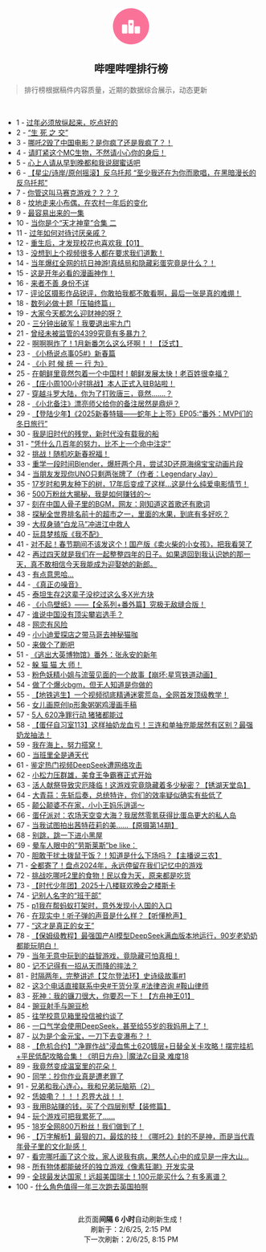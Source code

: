 <div align="center">
    <img src="./assets/icon_rank.png" alt="logo" />
    <h2>哔哩哔哩排行榜</h>
</div>

> 排行榜根据稿件内容质量，近期的数据综合展示，动态更新

<br />

<ul><li><span>1 - <a href=https://www.bilibili.com/BV13oP9euExN target=_blank>过年必须放纵起来，吃点好的</a></span></li><li><span>2 - <a href=https://www.bilibili.com/BV1SBPCe6ENp target=_blank>“生&nbsp;死&nbsp;之&nbsp;交”</a></span></li><li><span>3 - <a href=https://www.bilibili.com/BV1rDPDe1E69 target=_blank>哪吒2毁了中国电影？是你疯了还是我疯了？！</a></span></li><li><span>4 - <a href=https://www.bilibili.com/BV1LgPdeEEyu target=_blank>请盯紧这个MC生物，不然请小心你的身后！</a></span></li><li><span>5 - <a href=https://www.bilibili.com/BV1oLF2eEEiK target=_blank>心上人请从早到晚都和我说甜蜜话吧</a></span></li><li><span>6 - <a href=https://www.bilibili.com/BV1CVPoeNEq4 target=_blank>【星尘/诗岸/原创摇滚】反乌托邦&nbsp;“至少我还在为你而歌唱，在黑暗漫长的反乌托邦”</a></span></li><li><span>7 - <a href=https://www.bilibili.com/BV1i9PqeKEgX target=_blank>你管这叫马赛克游戏？？？？</a></span></li><li><span>8 - <a href=https://www.bilibili.com/BV1P8P9eoEwh target=_blank>坟地走来小布偶，在农村一年后的变化</a></span></li><li><span>9 - <a href=https://www.bilibili.com/BV12VFeewELG target=_blank>最容易出来的一集</a></span></li><li><span>10 - <a href=https://www.bilibili.com/BV1qHPXeVE9K target=_blank>当你是个“天才神童”合集&nbsp;二</a></span></li><li><span>11 - <a href=https://www.bilibili.com/BV1NqFye4E2g target=_blank>过年如何对待讨厌亲戚？</a></span></li><li><span>12 - <a href=https://www.bilibili.com/BV18oFBeEEXP target=_blank>重生后，才发现校花也喜欢我【01】</a></span></li><li><span>13 - <a href=https://www.bilibili.com/BV1NXFCe4EfH target=_blank>没想到上个视频很多人都在要求我们道歉！</a></span></li><li><span>14 - <a href=https://www.bilibili.com/BV1sQPRehEnA target=_blank>当年爆红全网的抗日神游!真结局和隐藏彩蛋究竟是什么？！</a></span></li><li><span>15 - <a href=https://www.bilibili.com/BV12ENce7E75 target=_blank>这是开年必看的漫画神作！</a></span></li><li><span>16 - <a href=https://www.bilibili.com/BV18QNAeYEaZ target=_blank>来者不善&nbsp;身份不详</a></span></li><li><span>17 - <a href=https://www.bilibili.com/BV1ybF6eLEEH target=_blank>评论区摄影作品锐评，你敢拍我都不敢看啊，最后一张是真的难绷！</a></span></li><li><span>18 - <a href=https://www.bilibili.com/BV15DP9eVEkL target=_blank>数列必做十题「压轴终篇」</a></span></li><li><span>19 - <a href=https://www.bilibili.com/BV11GFCe9ETf target=_blank>大家今天都怎么迎财神的呀？</a></span></li><li><span>20 - <a href=https://www.bilibili.com/BV1SiPRerEfA target=_blank>三分钟出破军！我要退出牢九门</a></span></li><li><span>21 - <a href=https://www.bilibili.com/BV1zEPXeLETd target=_blank>曾经未被监管的4399究竟有多暴力？</a></span></li><li><span>22 - <a href=https://www.bilibili.com/BV11hFkeQEJE target=_blank>啊啊啊炸了！1月新番怎么这么坏啊！！【泛式】</a></span></li><li><span>23 - <a href=https://www.bilibili.com/BV1rpfUYbEeA target=_blank>《小杨说点事05#》新春篇</a></span></li><li><span>24 - <a href=https://www.bilibili.com/BV1AbfRYUEP5 target=_blank>《小&nbsp;时&nbsp;候&nbsp;统&nbsp;一&nbsp;行&nbsp;为》</a></span></li><li><span>25 - <a href=https://www.bilibili.com/BV1qQFkeMEA9 target=_blank>在朝鲜里竟然包着一个中国村！朝鲜发展太快！老百姓很幸福？</a></span></li><li><span>26 - <a href=https://www.bilibili.com/BV1s7FCenEMw target=_blank>【庄小周100小时挑战】本人正式入驻B站啦！</a></span></li><li><span>27 - <a href=https://www.bilibili.com/BV1sUPReYEuP target=_blank>穿越斗罗大陆，你为了打败唐三，竟然.......？</a></span></li><li><span>28 - <a href=https://www.bilibili.com/BV1b3PBe9EpA target=_blank>《小北备注》漂亮师父给你的备注居然是鼎炉？</a></span></li><li><span>29 - <a href=https://www.bilibili.com/BV1M5FfeBEEk target=_blank>【登陆少年】《2025新春特辑——蛇年上上签》EP05:“番外：MVP们的冬日旅行”</a></span></li><li><span>30 - <a href=https://www.bilibili.com/BV1Ref2YGE6q target=_blank>我是旧时代的残党，新时代没有载我的船</a></span></li><li><span>31 - <a href=https://www.bilibili.com/BV1tMFCe4EZr target=_blank>&quot;凭什么几百年的努力，比不上一个命中注定”</a></span></li><li><span>32 - <a href=https://www.bilibili.com/BV1AmNwe7EDd target=_blank>挑战！随机吃新春祝福！</a></span></li><li><span>33 - <a href=https://www.bilibili.com/BV1tXPfejExa target=_blank>重学一段时间Blender，爆肝两个月，尝试3D还原海绵宝宝动画片段</a></span></li><li><span>34 - <a href=https://www.bilibili.com/BV1YQF6e8E3z target=_blank>当朋友发现你UNO只剩两张牌了（作者：Legendary&nbsp;Jay）</a></span></li><li><span>35 - <a href=https://www.bilibili.com/BV1vjFHerEcn target=_blank>17岁时和男友种下的树，17年后变成了这样...这是什么纯爱电影情节！</a></span></li><li><span>36 - <a href=https://www.bilibili.com/BV1zhNceuEXY target=_blank>500万粉丝大揭秘，我是如何赚钱的～</a></span></li><li><span>37 - <a href=https://www.bilibili.com/BV1qSFkezE6Z target=_blank>刻在中国人骨子里的BGM，网友：刚知道这首歌还有歌词</a></span></li><li><span>38 - <a href=https://www.bilibili.com/BV12TPoeuEGs target=_blank>探秘全世界排名前十的超市之一，里面的水果，到底有多好吃？</a></span></li><li><span>39 - <a href=https://www.bilibili.com/BV1qwPkejEzd target=_blank>大叔身骑“白龙马”冲进江中救人</a></span></li><li><span>40 - <a href=https://www.bilibili.com/BV16rF6eTE5F target=_blank>玩具梦核版《我不配》</a></span></li><li><span>41 - <a href=https://www.bilibili.com/BV1AYP9eREKf target=_blank>对不起！春节期间不该发这个！国产版《卖火柴的小女孩》，把我看哭了</a></span></li><li><span>42 - <a href=https://www.bilibili.com/BV1nXPDe5EuF target=_blank>再过四天就是我们在一起整整四年的日子。如果退回到我认识她的那一天，真不敢相信今天我能成为迎娶她的新郎。</a></span></li><li><span>43 - <a href=https://www.bilibili.com/BV1BtPoeREFW target=_blank>有点意思哈…</a></span></li><li><span>44 - <a href=https://www.bilibili.com/BV1ddNFeAEox target=_blank>《真正の噪音》</a></span></li><li><span>45 - <a href=https://www.bilibili.com/BV1vfFye3EWH target=_blank>泰坦生存2这辈子没挖过这么多X光方块</a></span></li><li><span>46 - <a href=https://www.bilibili.com/BV13bNwe8ERS target=_blank>《小鸟壁纸》——【全系列+番外篇】究极无敌缝合版！</a></span></li><li><span>47 - <a href=https://www.bilibili.com/BV1myPReKErW target=_blank>谁说中国没有顶尖攀岩选手？</a></span></li><li><span>48 - <a href=https://www.bilibili.com/BV1ybFBeqETa target=_blank>网恋有风险</a></span></li><li><span>49 - <a href=https://www.bilibili.com/BV15Yf5Y9EzA target=_blank>小小迪爱探店之带马哥去神秘猫咖</a></span></li><li><span>50 - <a href=https://www.bilibili.com/BV18vPXeeEAU target=_blank>来做个了断吧</a></span></li><li><span>51 - <a href=https://www.bilibili.com/BV1yKPXeWEYD target=_blank>《逃出大英博物馆》番外：张永安的新年</a></span></li><li><span>52 - <a href=https://www.bilibili.com/BV1KPPReeEw8 target=_blank>躲&nbsp;猫&nbsp;猫&nbsp;大&nbsp;师！</a></span></li><li><span>53 - <a href=https://www.bilibili.com/BV18ePXeNE4A target=_blank>粉色妖精小姐与流萤见面的一个故事【崩坏:星穹铁道动画】</a></span></li><li><span>54 - <a href=https://www.bilibili.com/BV1nrPyetEnN target=_blank>做了个爆火bgm，但无人知道是你做的</a></span></li><li><span>55 - <a href=https://www.bilibili.com/BV1QsFyeeEgs target=_blank>【地铁逃生】一个视频彻底精通迷雾荒岛，全网首发顶级教学！</a></span></li><li><span>56 - <a href=https://www.bilibili.com/BV1gpffYuETo target=_blank>女儿画原创Ip形象粥粥鸡漫画手稿</a></span></li><li><span>57 - <a href=https://www.bilibili.com/BV12mP1eGEHH target=_blank>5人&nbsp;620净罪行动&nbsp;猪猪都能过</a></span></li><li><span>58 - <a href=https://www.bilibili.com/BV1TpPdegE9C target=_blank>【蛋仔自习室113】这样抽奶龙血亏！三连和单抽充能居然有区别？最强奶龙抽法！</a></span></li><li><span>59 - <a href=https://www.bilibili.com/BV1BhPfehEyn target=_blank>我在海上，努力搭窝！</a></span></li><li><span>60 - <a href=https://www.bilibili.com/BV1g1FCewEwT target=_blank>当班里全是通天代</a></span></li><li><span>61 - <a href=https://www.bilibili.com/BV1t6PXecEcR target=_blank>鉴定热门视频DeepSeek遭网络攻击</a></span></li><li><span>62 - <a href=https://www.bilibili.com/BV1gkFrexEzp target=_blank>小松力压群雄，美食王争霸赛正式开始</a></span></li><li><span>63 - <a href=https://www.bilibili.com/BV1maFyefE6y target=_blank>活人献祭导致灾厄降临！这游戏究竟隐藏着多少秘密？【锈湖天堂岛】</a></span></li><li><span>64 - <a href=https://www.bilibili.com/BV1opPRenEtU target=_blank>大青蒜：先斩后奏，总统特许，你们的效率疑似确实有些低了</a></span></li><li><span>65 - <a href=https://www.bilibili.com/BV1B1F6eeEKk target=_blank>颠公颠婆不在家，小小王妈乐逍遥～</a></span></li><li><span>66 - <a href=https://www.bilibili.com/BV11eFkeSEgd target=_blank>蛋仔派对：农场天空变大海？我居然零氪获得比蛋岛更大的私人岛</a></span></li><li><span>67 - <a href=https://www.bilibili.com/BV1oUFkegEAJ target=_blank>当我试图拍出茜特菈莉的美……【原摄第14期】</a></span></li><li><span>68 - <a href=https://www.bilibili.com/BV1yaF6eVEhW target=_blank>别跳，跳一下进小黑屋</a></span></li><li><span>69 - <a href=https://www.bilibili.com/BV1BBNAeGEzF target=_blank>晕车人眼中的“劳斯莱斯”be&nbsp;like：</a></span></li><li><span>70 - <a href=https://www.bilibili.com/BV1BQPqeqEy5 target=_blank>胆敢干扰土拨鼠干饭？！知道是什么下场吗？【主播说三农】</a></span></li><li><span>71 - <a href=https://www.bilibili.com/BV17dPDeGEVM target=_blank>全都寄了！盘点2024年，永远停留在我们记忆中的游戏</a></span></li><li><span>72 - <a href=https://www.bilibili.com/BV1eRFkeKEMj target=_blank>挑战吃哪吒2里的食物！民以食为天，原来都是吃货</a></span></li><li><span>73 - <a href=https://www.bilibili.com/BV11PPXeREvE target=_blank>【时代少年团】2025十八楼联欢晚会之楼斯卡</a></span></li><li><span>74 - <a href=https://www.bilibili.com/BV1hwFCehEuz target=_blank>记别人名字的“班干部”</a></span></li><li><span>75 - <a href=https://www.bilibili.com/BV1KiNweRE2g target=_blank>p1我在帮蚂蚁打架时，意外发现小人国的入口</a></span></li><li><span>76 - <a href=https://www.bilibili.com/BV1z7PRe9ERh target=_blank>在现实中！听子弹的声音是什么样？【听懂枪声】</a></span></li><li><span>77 - <a href=https://www.bilibili.com/BV13tNwecEXL target=_blank>“这才是真正的女王”</a></span></li><li><span>78 - <a href=https://www.bilibili.com/BV11JNce2E2d target=_blank>【保姆级教程】最强国产AI模型DeepSeek满血版本地运行，90岁老奶奶都能玩明白！</a></span></li><li><span>79 - <a href=https://www.bilibili.com/BV15SfnYTEhv target=_blank>当年无意中玩到的益智游戏，竟隐藏可怕真相！</a></span></li><li><span>80 - <a href=https://www.bilibili.com/BV1SqFDeSEzX target=_blank>记不记得有一招从天而降的摔法？</a></span></li><li><span>81 - <a href=https://www.bilibili.com/BV1wCNFeGE1t target=_blank>时隔两年，完整讲述【艾尔登法环】史诗级故事#1</a></span></li><li><span>82 - <a href=https://www.bilibili.com/BV1SFPReKES8 target=_blank>这3个电话直接联系中央#干货分享&nbsp;#法律咨询&nbsp;#鞍山律师</a></span></li><li><span>83 - <a href=https://www.bilibili.com/BV1L5FyeGE5C target=_blank>死神：我的镰刀很大，你要忍一下！【方舟神王01】</a></span></li><li><span>84 - <a href=https://www.bilibili.com/BV1g6FTefEvy target=_blank>豌豆射手与豌豆枪</a></span></li><li><span>85 - <a href=https://www.bilibili.com/BV1ixPReEExC target=_blank>往学校意见箱里投信被约谈了</a></span></li><li><span>86 - <a href=https://www.bilibili.com/BV1jhFCerEpV target=_blank>一口气学会使用DeepSeek，甚至给55岁的我妈用上了！</a></span></li><li><span>87 - <a href=https://www.bilibili.com/BV1eDF6ecEWQ target=_blank>以为是个金元宝，一刀下去变瀑布？！</a></span></li><li><span>88 - <a href=https://www.bilibili.com/BV1tpPye6Ekj target=_blank>【危机合约】&quot;净罪作战&quot;浸血焦土620镀层+日替全关卡攻略！摆完挂机+平民低配攻略合集！《明日方舟》|魔法Zc目录&nbsp;难度18</a></span></li><li><span>89 - <a href=https://www.bilibili.com/BV1SnF6eDEiN target=_blank>我竟然变成温室里的花朵！</a></span></li><li><span>90 - <a href=https://www.bilibili.com/BV1nKFvedEKs target=_blank>同学：抄你作业真是遭老罪了</a></span></li><li><span>91 - <a href=https://www.bilibili.com/BV1wafnYUE9A target=_blank>兄弟和我心连心，我和兄弟玩脑筋（2）</a></span></li><li><span>92 - <a href=https://www.bilibili.com/BV1hePXeNE5e target=_blank>恁娘嘞？！！！忍界大战！！</a></span></li><li><span>93 - <a href=https://www.bilibili.com/BV1sQPRehEnv target=_blank>我用B站赚的钱，买了个四层别墅【装修篇】</a></span></li><li><span>94 - <a href=https://www.bilibili.com/BV1NdF1eAEfB target=_blank>玩个游戏可把我累死了……</a></span></li><li><span>95 - <a href=https://www.bilibili.com/BV1JJFre3EBP target=_blank>18岁全网800万粉丝！我们做到了！</a></span></li><li><span>96 - <a href=https://www.bilibili.com/BV11ENce7EEL target=_blank>【万字解析】最狠的刀，最炫的技！《哪吒2》封的不是神，而是当代青年骨子里的文化耻感！</a></span></li><li><span>97 - <a href=https://www.bilibili.com/BV1Y1NcefEte target=_blank>看完哪吒画了这个妆，家人说我有病，果然人心中的成见是一座大山…</a></span></li><li><span>98 - <a href=https://www.bilibili.com/BV1z5PDegEpW target=_blank>所有物体都能破坏的独立游戏《像素狂潮》开发实录</a></span></li><li><span>99 - <a href=https://www.bilibili.com/BV1BJPXeyE72 target=_blank>全球最发达国家！远超美国瑞士！100元能买什么？有多离谱？</a></span></li><li><span>100 - <a href=https://www.bilibili.com/BV1zdPDeGEph target=_blank>什么角色值得一年三次跑去英国拍啊</a></span></li></ul>

<br />

<p align=center>此页面<strong>间隔 6 小时</strong>自动刷新生成！<br>刷新于：2/6/25, 2:15 PM<br>下一次刷新：2/6/25, 8:15 PM</p>

